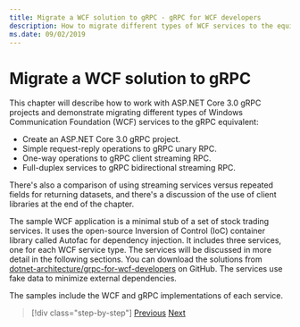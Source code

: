 ```yaml
---
title: Migrate a WCF solution to gRPC - gRPC for WCF developers
description: How to migrate different types of WCF services to the equivalent in gRPC.
ms.date: 09/02/2019
---
```


# Migrate a WCF solution to gRPC

This chapter will describe how to work with ASP.NET Core 3.0 gRPC projects and demonstrate migrating different types of Windows Communication Foundation (WCF) services to the gRPC equivalent:

- Create an ASP.NET Core 3.0 gRPC project.
- Simple request-reply operations to gRPC unary RPC.
- One-way operations to gRPC client streaming RPC.
- Full-duplex services to gRPC bidirectional streaming RPC.

There's also a comparison of using streaming services versus repeated fields for returning datasets, and there's a discussion of the use of client libraries at the end of the chapter.

The sample WCF application is a minimal stub of a set of stock trading services. It uses the open-source Inversion of Control (IoC) container library called Autofac for dependency injection. It includes three services, one for each WCF service type. The services will be discussed in more detail in the following sections. You can download the solutions from [dotnet-architecture/grpc-for-wcf-developers](https://github.com/dotnet-architecture/grpc-for-wcf-developers) on GitHub. The services use fake data to minimize external dependencies.

The samples include the WCF and gRPC implementations of each service.

>[!div class="step-by-step"]
>[Previous](ws-protocols.md)
>[Next](create-project.md)
